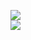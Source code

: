 [![](https://img.shields.io/badge/Made%20With-Github%20Spray-lightgrey.svg?style=for-the-badge&logo=github)](https://github.com/Annihil/github-spray#14351)  
[![](https://i.imgur.com/2DrTn0Z.gif)](https://github.com/Annihil/github-spray)